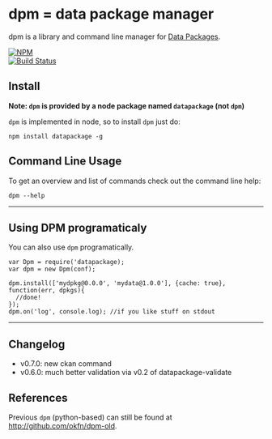 # dpm = data package manager

dpm is a library and command line manager for [Data Packages][dp].

[dp]: http://dataprotocols.org/data-packages/

[![NPM](https://nodei.co/npm/datapackage.png)](https://nodei.co/npm/datapackage/)  
[![Build Status](https://travis-ci.org/okfn/dpm.svg?branch=master)](https://travis-ci.org/okfn/dpm)

## Install

**Note: `dpm` is provided by a node package named `datapackage` (not `dpm`)**

`dpm` is implemented in node, so to install `dpm` just do:

    npm install datapackage -g

## Command Line Usage

To get an overview and list of commands check out the command line help:

    dpm --help

----

## Using DPM programaticaly

You can also use `dpm` programatically.

    var Dpm = require('datapackage);
    var dpm = new Dpm(conf);
    
    dpm.install(['mydpkg@0.0.0', 'mydata@1.0.0'], {cache: true}, function(err, dpkgs){
      //done!
    });
    dpm.on('log', console.log); //if you like stuff on stdout

----

## Changelog

* v0.7.0: new ckan command
* v0.6.0: much better validation via v0.2 of datapackage-validate

## References

Previous `dpm` (python-based) can still be found at
http://github.com/okfn/dpm-old.
